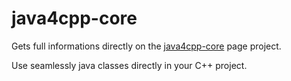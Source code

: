 java4cpp-core
=============

Gets full informations directly on the [java4cpp-core](https://github.com/loicoudot/java4cpp-core/wiki) page project.

Use seamlessly java classes directly in your C++ project.
